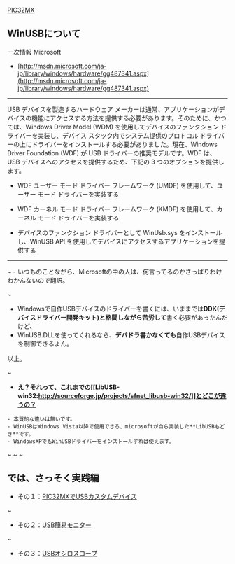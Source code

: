 ﻿[PIC32MX](PIC32MX.md) 

## WinUSBについて

一次情報 Microsoft
- [http://msdn.microsoft.com/ja-jp/library/windows/hardware/gg487341.aspx](http://msdn.microsoft.com/ja-jp/library/windows/hardware/gg487341.aspx) 

<!-- dummy comment line for breaking list -->


- - - -
USB デバイスを製造するハードウェア メーカーは通常、アプリケーションがデバイスの機能にアクセスする方法を提供する必要があります。そのために、かつては、Windows Driver Model (WDM) を使用してデバイスのファンクション ドライバーを実装し、デバイス スタック内でシステム提供のプロトコル ドライバーの上にドライバーをインストールする必要がありました。現在、Windows Driver Foundation (WDF) が USB ドライバーの推奨モデルです。WDF は、USB デバイスへのアクセスを提供するため、下記の 3 つのオプションを提供します。

- WDF ユーザー モード ドライバー フレームワーク (UMDF) を使用して、ユーザー モード ドライバーを実装する

<!-- dummy comment line for breaking list -->

- WDF カーネル モード ドライバー フレームワーク (KMDF) を使用して、カーネル モード ドライバーを実装する

<!-- dummy comment line for breaking list -->

- デバイスのファンクション ドライバーとして WinUsb.sys をインストールし、WinUSB API を使用してデバイスにアクセスするアプリケーションを提供する
- - - -



~
    - いつものことながら、Microsoftの中の人は、何言ってるのかさっぱりわけわかんないので翻訳。

<!-- dummy comment line for breaking list -->

~

- Windowsで自作USBデバイスのドライバーを書くには、いままでは**DDK(デバイスドライバー開発キット)と格闘しながら苦労して**書く必要があったんだけど、
- WinUSB.DLLを使ってくれるなら、**デバドラ書かなくても**自作USBデバイスを制御できるよん。

<!-- dummy comment line for breaking list -->

以上。

~
- **え？それって、これまでの[[LibUSB-win32:http://sourceforge.jp/projects/sfnet_libusb-win32/]]とどこが違うの？**

<!-- dummy comment line for breaking list -->

    - 本質的な違いは無いです。
    - WinUSBはWindows Vista以降で使用できる、microsoftが自ら実装した**LibUSBもどき**です。
    - WindowsXPでもWinUSBドライバーをインストールすれば使えます。

<!-- dummy comment line for breaking list -->

~
~
~
## では、さっそく実践編

- その１：[PIC32MXでUSBカスタムデバイス](USB_CUSTOM.md) 

<!-- dummy comment line for breaking list -->

~
- その２：[USB簡易モニター](PIC32mon.md) 

<!-- dummy comment line for breaking list -->

~
- その３：[USBオシロスコープ](USBオシロスコープ.md) 

